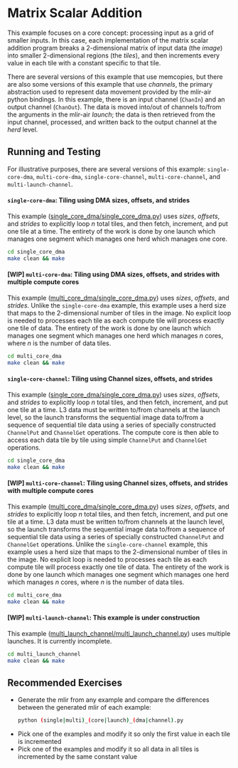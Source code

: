 # Matrix Scalar Addition

This example focuses on a core concept: processing input as a grid of smaller inputs. In this case, each implementation of the matrix scalar addition program breaks a 2-dimensional matrix of input data (the *image*) into smaller 2-dimensional regions (the *tiles*), and then increments every value in each tile with a constant specific to that tile.

There are several versions of this example that use memcopies, but there are also some versions of this example that use *channels*, the primary abstraction used to represent data movement provided by the mlir-air python bindings. In this example, there is an input channel (`ChanIn`) and an output channel (`ChanOut`). The data is moved into/out of channels to/from the arguments in the mlir-air *launch*; the data is then retrieved from the input channel, processed, and written back to the output channel at the *herd* level.

## Running and Testing

For illustrative purposes, there are several versions of this example: ```single-core-dma```, ```multi-core-dma```, ```single-core-channel```, ```multi-core-channel```, and ```multi-launch-channel```.

#### ```single-core-dma```: Tiling using DMA sizes, offsets, and strides

This example ([single_core_dma/single_core_dma.py](single_core_dma/single_core_dma.py)) uses *sizes*, *offsets*, and *strides* to explicitly loop *n* total tiles, and then fetch, increment, and put one tile at a time. The entirety of the work is done by one launch which manages one segment which manages one herd which manages one core.

```bash
cd single_core_dma
make clean && make
```

#### [WIP] ```multi-core-dma```: Tiling using DMA sizes, offsets, and strides with multiple compute cores

This example ([multi_core_dma/single_core_dma.py](multi_core_dma/multi_core_dma.py)) uses *sizes*, *offsets*, and *strides*. Unlike the `single-core-dma` example, this example uses a herd size that maps to the 2-dimensional number of tiles in the image. No explicit loop is needed to processes each tile as each compute tile will process exactly one tile of data. The entirety of the work is done by one launch which manages one segment which manages one herd which manages *n* cores, where *n* is the number of data tiles.

```bash
cd multi_core_dma
make clean && make
```

#### ```single-core-channel```: Tiling using Channel sizes, offsets, and strides

This example ([single_core_dma/single_core_dma.py](single_core_dma/single_core_dma.py)) uses *sizes*, *offsets*, and *strides* to explicitly loop *n* total tiles, and then fetch, increment, and put one tile at a time. L3 data must be written to/from channels at the launch level, so the launch transforms the sequential image data to/from a sequence of sequential tile data using a series of specially constructed `ChannelPut` and `ChannelGet` operations. The compute core is then able to access each data tile by tile using simple `ChannelPut` and `ChannelGet` operations.

```bash
cd single_core_dma
make clean && make
```

#### [WIP] ```multi-core-channel```: Tiling using Channel sizes, offsets, and strides with multiple compute cores

This example ([multi_core_dma/single_core_dma.py](multi_core_dma/multi_core_dma.py)) uses *sizes*, *offsets*, and *strides* to explicitly loop *n* total tiles, and then fetch, increment, and put one tile at a time. L3 data must be written to/from channels at the launch level, so the launch transforms the sequential image data to/from a sequence of sequential tile data using a series of specially constructed `ChannelPut` and `ChannelGet` operations. Unlike the `single-core-channel` example, this example uses a herd size that maps to the 2-dimensional number of tiles in the image. No explicit loop is needed to processes each tile as each compute tile will process exactly one tile of data. The entirety of the work is done by one launch which manages one segment which manages one herd which manages *n* cores, where *n* is the number of data tiles.

```bash
cd multi_core_dma
make clean && make
```

#### [WIP] ```multi-launch-channel```: This example is under construction

This example ([multi_launch_channel/multi_launch_channel.py](multi_launch_channel/multi_launch_channel.py)) uses multiple launches. It is currently incomplete.

```bash
cd multi_launch_channel
make clean && make
```

## Recommended Exercises
* Generate the mlir from any example and compare the differences between the generated mlir of each example:
  ```bash
  python (single|multi)_(core|launch)_(dma|channel).py
  ```
* Pick one of the examples and modify it so only the first value in each tile is incremented
* Pick one of the examples and modify it so all data in all tiles is incremented by the same constant value

